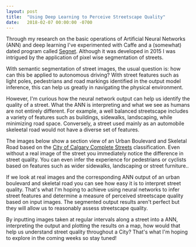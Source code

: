 ```yaml
---
layout: post
title:  "Using Deep Learning to Perceive Streetscape Quality"
date:   2018-02-07 00:00:00 -0700
---
```

Through my research on the basic operations of Artificial Neural Networks (ANN) and deep learning I've experimented with Caffe and a (somewhat) dated program called [Segnet](http://mi.eng.cam.ac.uk/projects/segnet/). Although it was developed in 2015 I was intrigued by the application of pixel wise segmentation of streets.

With semantic segmentation of street images, the usual question is: how can this be applied to autonomous driving? With street features such as light poles, pedestrians and road markings identified in the output model inference, this can help us greatly in navigating the physical environment.

However, I'm curious how the neural network output can help us identify the quality of a street. What the ANN is interpreting and what we see as humans are not entirely different. For example, a well balanced streetscape includes a variety of features such as buildings, sidewalks, landscaping, while minimizing road space. Conversely, a street used mainly as an automobile skeleetal road would not have a diverse set of features.

The images below show a section view of an Urban Boulevard and Skeletal Road based on the [City of Calgary Complete Streets](http://www.calgary.ca/Transportation/TP/Pages/Planning/Calgary-Transportation-Plan/Complete-Streets.aspx) classification. Even without a real image of the street you immediately notice the difference in street quality. You can even infer the experience for pedestrians or cyclists based on features such as wider sidewalks, landscaping or street furniture..

If we look at real images and the corresponding ANN output of an urban boulevard and skeletal road you can see how easy it is to interpret street quality. That's what I'm hoping to achieve using neural networks to infer street features and determine a measure of perceived streetscape quality based on input images. The segmented output results aren't perfect but they will allow us to reasonably assess streetscape quality.

By inputting images taken at regular intervals along a street into a ANN, interpreting the output and plotting the results on a map, how would that help us understand street quality throughout a City? That's what I'm hoping to explore in the coming weeks so stay tuned!
